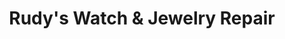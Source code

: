 ---
title: "Rudy's Watch & Jewelry Repair"
url: /brownsburg/rudys-watch-and-jewelry-repair/
shop: shop
---